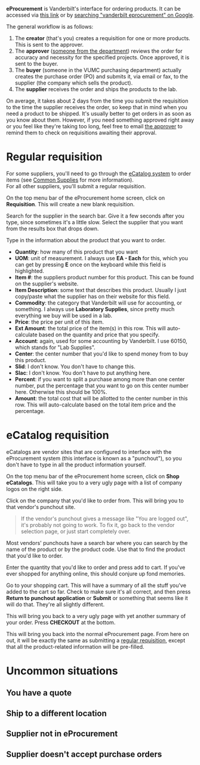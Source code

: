 <!-- TITLE: eProcurement -->

**eProcurement** is Vanderbilt's interface for ordering products. It can be accessed via [this link](https://webapp.mis.vanderbilt.edu/asap/Worklist.action) or by [searching "vanderbilt eprocurement" on Google](https://www.google.com/search?q=vanderbilt+eprocurement).

The general workflow is as follows:
1. The **creator** (that's you) creates a requisition for one or more products. This is sent to the approver.
2. The **approver** ([someone from the department](/admin-asst#bethany-oates)) reviews the order for accuracy and necessity for the specified projects. Once approved, it is sent to the buyer.
3. The **buyer** (someone in the VUMC purchasing department) actually creates the purchase order (PO) and submits it, via email or fax, to the supplier (the company which sells the product).
4. The **supplier** receives the order and ships the products to the lab.

On average, it takes about 2 days from the time you submit the requisition to the time the supplier receives the order, so keep that in mind when you need a product to be shipped. It's usually better to get orders in as soon as you know about them. However, if you need something approved right away or you feel like they're taking too long, feel free to email [the approver](/admin-asst#bethany-oates) to remind them to check on requisitions awaiting their approval.
# Regular requisition
For some suppliers, you'll need to go through the [eCatalog system](/eprocurement#ecatalog-requisition) to order items (see [Common Supplies](/common-supplies) for more information).  
For all other suppliers, you'll submit a regular requisition.

On the top menu bar of the eProcurement home screen, click on **Requisition**. This will create a new blank requisition.

Search for the supplier in the search bar. Give it a few seconds after you type, since sometimes it's a little slow. Select the supplier that you want from the results box that drops down.

Type in the information about the product that you want to order.
* **Quantity**: how many of this product that you want
* **UOM**: unit of measurement. I always use **EA - Each** for this, which you can get by pressing **E** once on the keyboard while this field is highlighted.
* **Item #**: the suppliers product number for this product. This can be found on the supplier's website.
* **Item Description**: some text that describes this product. Usually I just copy/paste what the supplier has on their website for this field.
* **Commodity**: the category that Vanderbilt will use for accounting, or something. I always use **Laboratory Supplies**, since pretty much everything we buy will be used in a lab.
* **Price**: the price per unit of this item. 
* **Ext Amount**: the total price of the item(s) in this row. This will auto-calculate based on the quantity and price that you specify.
* **Account**: again, used for some accounting by Vanderbilt. I use 60150, which stands for "Lab Supplies".
* **Center**: the center number that you'd like to spend money from to buy this product.
* **Slid**: I don't know. You don't have to change this.
* **Slac**: I don't know. You don't have to put anything here.
* **Percent**: if you want to split a purchase among more than one center number, put the percentage that you want to go on this center number here. Otherwise this should be 100%.
* **Amount**: the total cost that will be allotted to the center number in this row. This will auto-calculate based on the total item price and the percentage.
# eCatalog requisition
eCatalogs are vendor sites that are configured to interface with the eProcurement system (this interface is known as a "punchout"), so you don't have to type in all the product information yourself.

On the top menu bar of the eProcurement home screen, click on **Shop eCatalogs**. This will take you to a very ugly page with a list of company logos on the right side.


Click on the company that you'd like to order from. This will bring you to that vendor's punchout site.  
> If the vendor's punchout gives a message like "You are logged out", it's probably not going to work. To fix it, go back to the vendor selection page, or just start completely over.


Most vendors' punchouts have a search bar where you can search by the name of the product or by the product code. Use that to find the product that you'd like to order.


Enter the quantity that you'd like to order and press add to cart. If you've ever shopped for anything online, this should conjure up fond memories.

Go to your shopping cart. This will have a summary of all the stuff you've added to the cart so far. Check to make sure it's all correct, and then press **Return to punchout application** or **Submit** or something that seems like it will do that. They're all slightly different.

This will bring you back to a very ugly page with yet another summary of your order. Press **CHECKOUT** at the bottom.

This will bring you back into the normal eProcurement page. From here on out, it will be exactly the same as submitting a [regular requisition](/eprocurement#regular-requisition), except that all the product-related information will be pre-filled. 

# Uncommon situations
## You have a quote

## Ship to a different location

## Supplier not in eProcurement

## Supplier doesn't accept purchase orders